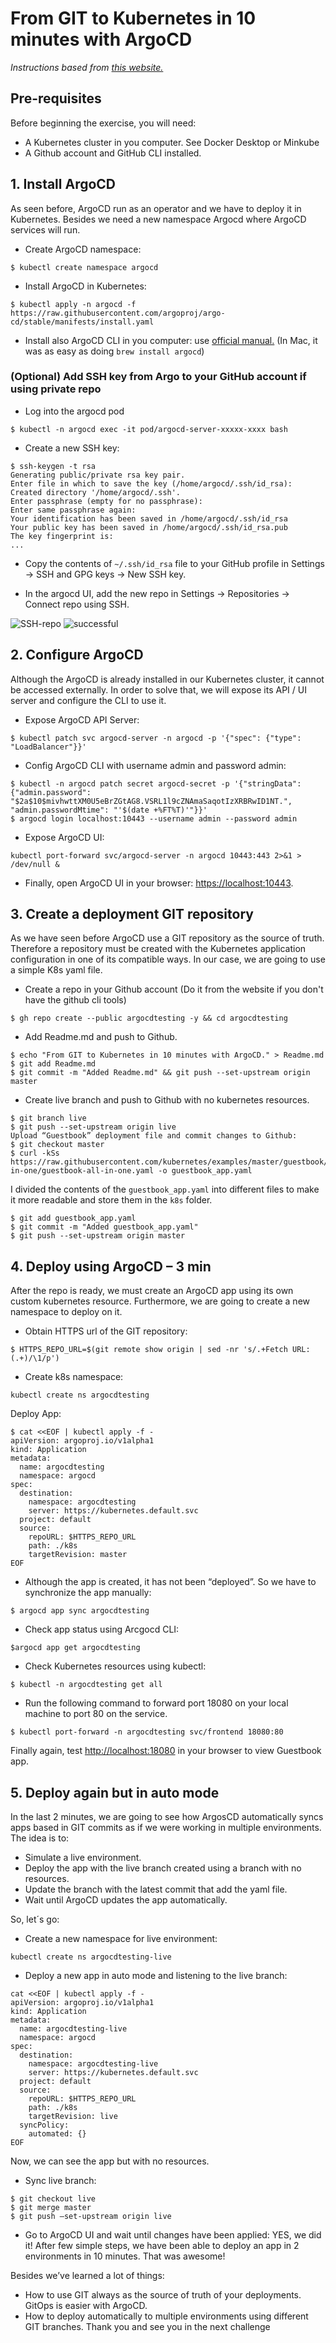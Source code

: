 # From GIT to Kubernetes in 10 minutes with ArgoCD

_Instructions based from [this website.](https://santanderglobaltech.com/en/from-git-to-kubernetes-in-10-minutes-with-argocd/)_

## Pre-requisites

Before beginning the exercise, you will need:

- A Kubernetes cluster in you computer. See Docker Desktop or Minkube
- A Github account and GitHub CLI installed.

## 1. Install ArgoCD

As seen before, ArgoCD run as an operator and we have to deploy it in Kubernetes. Besides we need a new namespace Argocd where ArgoCD services will run.

- Create ArgoCD namespace:

```
$ kubectl create namespace argocd
```

- Install ArgoCD in Kubernetes:

```
$ kubectl apply -n argocd -f https://raw.githubusercontent.com/argoproj/argo-cd/stable/manifests/install.yaml
```

- Install also ArgoCD CLI in you computer: use [official manual.](https://argo-cd.readthedocs.io/en/stable/cli_installation/) (In Mac, it was as easy as doing `brew install argocd`)

### (Optional) Add SSH key from Argo to your GitHub account if using private repo

- Log into the argocd pod

```
$ kubectl -n argocd exec -it pod/argocd-server-xxxxx-xxxx bash
```

- Create a new SSH key:

```
$ ssh-keygen -t rsa
Generating public/private rsa key pair.
Enter file in which to save the key (/home/argocd/.ssh/id_rsa):
Created directory '/home/argocd/.ssh'.
Enter passphrase (empty for no passphrase):
Enter same passphrase again:
Your identification has been saved in /home/argocd/.ssh/id_rsa
Your public key has been saved in /home/argocd/.ssh/id_rsa.pub
The key fingerprint is:
...
```

- Copy the contents of `~/.ssh/id_rsa` file to your GitHub profile in Settings -> SSH and GPG keys -> New SSH key.

- In the argocd UI, add the new repo in Settings -> Repositories -> Connect repo using SSH.

![SSH-repo](images/ssh-repo.png)
![successful](images/sshr-repo-succ.png)

## 2. Configure ArgoCD

Although the ArgoCD is already installed in our Kubernetes cluster, it cannot be accessed externally. In order to solve that, we will expose its API / UI server and configure the CLI to use it.

- Expose ArgoCD API Server:

```
$ kubectl patch svc argocd-server -n argocd -p '{"spec": {"type": "LoadBalancer"}}'
```

- Config ArgoCD CLI with username admin and password admin:

```
$ kubectl -n argocd patch secret argocd-secret -p '{"stringData": {"admin.password": "$2a$10$mivhwttXM0U5eBrZGtAG8.VSRL1l9cZNAmaSaqotIzXRBRwID1NT.", "admin.passwordMtime": "'$(date +%FT%T)'"}}'
$ argocd login localhost:10443 --username admin --password admin
```

- Expose ArgoCD UI:

```
kubectl port-forward svc/argocd-server -n argocd 10443:443 2>&1 > /dev/null &
```

- Finally, open ArgoCD UI in your browser: [https://localhost:10443](https://localhost:10443).

## 3. Create a deployment GIT repository

As we have seen before ArgoCD use a GIT repository as the source of truth. Therefore a repository must be created with the Kubernetes application configuration in one of its compatible ways. In our case, we are going to use a simple K8s yaml file.

- Create a repo in your Github account (Do it from the website if you don't have the github cli tools)

```
$ gh repo create --public argocdtesting -y && cd argocdtesting
```

- Add Readme.md and push to Github.

```
$ echo "From GIT to Kubernetes in 10 minutes with ArgoCD." > Readme.md
$ git add Readme.md
$ git commit -m "Added Readme.md" && git push --set-upstream origin master
```

- Create live branch and push to Github with no kubernetes resources.

```
$ git branch live
$ git push --set-upstream origin live
Upload “Guestbook” deployment file and commit changes to Github:
$ git checkout master
$ curl -kSs https://raw.githubusercontent.com/kubernetes/examples/master/guestbook/all-in-one/guestbook-all-in-one.yaml -o guestbook_app.yaml
```

I divided the contents of the `guestbook_app.yaml` into different files to make it more readable and store them in the `k8s` folder.

```
$ git add guestbook_app.yaml
$ git commit -m "Added guestbook_app.yaml"
$ git push --set-upstream origin master
```

## 4. Deploy using ArgoCD – 3 min

After the repo is ready, we must create an ArgoCD app using its own custom kubernetes resource. Furthermore, we are going to create a new namespace to deploy on it.

- Obtain HTTPS url of the GIT repository:

```
$ HTTPS_REPO_URL=$(git remote show origin | sed -nr 's/.+Fetch URL: (.+)/\1/p')
```

- Create k8s namespace:

```
kubectl create ns argocdtesting
```

Deploy App:

```
$ cat <<EOF | kubectl apply -f -
apiVersion: argoproj.io/v1alpha1
kind: Application
metadata:
  name: argocdtesting
  namespace: argocd
spec:
  destination:
    namespace: argocdtesting
    server: https://kubernetes.default.svc
  project: default
  source:
    repoURL: $HTTPS_REPO_URL
    path: ./k8s
    targetRevision: master
EOF
```

- Although the app is created, it has not been “deployed”. So we have to synchronize the app manually:

```
$ argocd app sync argocdtesting
```

- Check app status using Arcgocd CLI:

```
$argocd app get argocdtesting
```

- Check Kubernetes resources using kubectl:

```
$ kubectl -n argocdtesting get all
```

- Run the following command to forward port 18080 on your local machine to port 80 on the service.

```
$ kubectl port-forward -n argocdtesting svc/frontend 18080:80
```

Finally again, test [http://localhost:18080](http://localhost:18080) in your browser to view Guestbook app.

## 5. Deploy again but in auto mode

In the last 2 minutes, we are going to see how ArgosCD automatically syncs apps based in GIT commits as if we were working in multiple environments. The idea is to:

- Simulate a live environment.
- Deploy the app with the live branch created using a branch with no resources.
- Update the branch with the latest commit that add the yaml file.
- Wait until ArgoCD updates the app automatically.

So, let´s go:

- Create a new namespace for live environment:

```
kubectl create ns argocdtesting-live
```

- Deploy a new app in auto mode and listening to the live branch:

```
cat <<EOF | kubectl apply -f -
apiVersion: argoproj.io/v1alpha1
kind: Application
metadata:
  name: argocdtesting-live
  namespace: argocd
spec:
  destination:
    namespace: argocdtesting-live
    server: https://kubernetes.default.svc
  project: default
  source:
    repoURL: $HTTPS_REPO_URL
    path: ./k8s
    targetRevision: live
  syncPolicy:
    automated: {}
EOF
```

Now, we can see the app but with no resources.

- Sync live branch:

```
$ git checkout live
$ git merge master
$ git push –set-upstream origin live
```

- Go to ArgoCD UI and wait until changes have been applied:
  YES, we did it!
  After few simple steps, we have been able to deploy an app in 2 environments in 10 minutes. That was awesome!

Besides we’ve learned a lot of things:

- How to use GIT always as the source of truth of your deployments.
  GitOps is easier with ArgoCD.
- How to deploy automatically to multiple environments using different GIT branches.
  Thank you and see you in the next challenge
